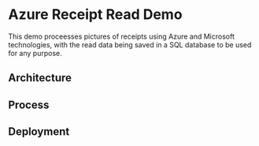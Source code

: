 # Azure Receipt Read Demo

This demo proceesses pictures of receipts using Azure and Microsoft technologies, with the 
read data being saved in a SQL database to be used for any purpose. 

## Architecture

## Process

## Deployment

